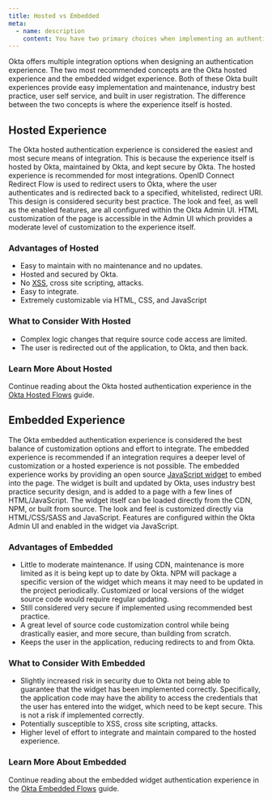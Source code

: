 ```yaml
---
title: Hosted vs Embedded
meta:
  - name: description
    content: You have two primary choices when implementing an authentication experience. Learn more about the differences between a hosted approach and an embedded approach.
---
```


Okta offers multiple integration options when designing an authentication experience. The two most recommended concepts are the Okta hosted experience and the embedded widget experience. Both of these Okta built experiences provide easy implementation and maintenance, industry best practice, user self service, and built in user registration. The difference between the two concepts is where the experience itself is hosted.

## Hosted Experience

The Okta hosted authentication experience is considered the easiest and most secure means of integration. This is because the experience itself is hosted by Okta, maintained by Okta, and kept secure by Okta. The hosted experience is recommended for most integrations. OpenID Connect Redirect Flow is used to redirect users to Okta, where the user authenticates and is redirected back to a specified, whitelisted, redirect URI. This design is considered security best practice. The look and feel, as well as the enabled features, are all configured within the Okta Admin UI. HTML customization of the page is accessible in the Admin UI which provides a moderate level of customization to the experience itself.

### Advantages of Hosted

* Easy to maintain with no maintenance and no updates.
* Hosted and secured by Okta.
* No [XSS](https://developer.okta.com/books/api-security/sanitizing/common-attacks/#xss-cross-site-scripting), cross site scripting, attacks.
* Easy to integrate.
* Extremely customizable via HTML, CSS, and JavaScript

### What to Consider With Hosted

* Complex logic changes that require source code access are limited.
* The user is redirected out of the application, to Okta, and then back.

### Learn More About Hosted

Continue reading about the Okta hosted authentication experience in the [Okta Hosted Flows](/docs/concepts/okta-hosted-flows/) guide.

## Embedded Experience

The Okta embedded authentication experience is considered the best balance of customization options and effort to integrate. The embedded experience is recommended if an integration requires a deeper level of customization or a hosted experience is not possible. The embedded experience works by providing an open source [JavaScript widget](https://github.com/okta/okta-signin-widget) to embed into the page. The widget is built and updated by Okta, uses industry best practice security design, and is added to a page with a few lines of HTML/JavaScript. The widget itself can be loaded directly from the CDN, NPM, or built from source. The look and feel is customized directly via HTML/CSS/SASS and JavaScript. Features are configured within the Okta Admin UI and enabled in the widget via JavaScript.

### Advantages of Embedded

* Little to moderate maintenance. If using CDN, maintenance is more limited as it is being kept up to date by Okta. NPM will package a specific version of the widget which means it may need to be updated in the project periodically. Customized or local versions of the widget source code would require regular updating.
* Still considered very secure if implemented using recommended best practice.
* A great level of source code customization control while being drastically easier, and more secure, than building from scratch.
* Keeps the user in the application, reducing redirects to and from Okta.

### What to Consider With Embedded

* Slightly increased risk in security due to Okta not being able to guarantee that the widget has been implemented correctly. Specifically, the application code may have the ability to access the credentials that the user has entered into the widget, which need to be kept secure. This is not a risk if implemented correctly.
* Potentially susceptible to XSS, cross site scripting, attacks.
* Higher level of effort to integrate and maintain compared to the hosted experience.

### Learn More About Embedded

Continue reading about the embedded widget authentication experience in the [Okta Embedded Flows](/docs/concepts/okta-embedded-flows/) guide.
